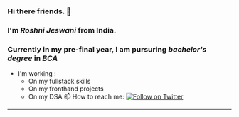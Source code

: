 ### Hi there friends. 👋
### I'm ***Roshni Jeswani*** from **India**.
### Currently in my pre-final year, I am pursuring ***bachelor's degree*** in ***BCA***
- I'm working :
  -  On my fullstack skills
  -  On my fronthand projects
  -  On my DSA
    📫 How to reach me: 
  [![Follow on Twitter](https://img.shields.io/badge/--twitter?label=Twitter&logo=Twitter&style=social)](https://twitter.com/RoshniJeswani2)

---

<!--
**Jeseani-Roshni/Jeseani-Roshni** is a ✨ _special_ ✨ repository because its `README.md` (this file) appears on your GitHub profile.

Here are some ideas to get you started:

- 🔭  I’m currently working on my ...
- 🌱 I’m currently learning ...
- 👯 I’m looking to collaborate on ...
- 🤔 I’m looking for help with ...
- 💬 Ask me about ...
- 📫 How to reach me: ...
- 😄 Pronouns: ...
- ⚡ Fun fact: ...

  Quote of the day
  Have patention
- item 1
- 2
- 3
- [ ] UncheckedList
- [X] CheckedList
- item 1
  - sub1
  - sub2
   
- item 1
  - sub item 1a
  - sub item 1b
  - sub item 1c

| Column 1 | Column 2 | Column 3 |
| :--- | ---: | :---: |
|ro | sh|ni |
| Row 2, Column 1 | Row 2, Column 2 | Row 2, Column 3 |
| Row 3, Column 1 | Row 3, Column 2 | Row 3, Column 3 |
- `const name = 'rosh'`

- ```ts
  - const fname = 'roshni'
  + const lname = 'jeswani'
  console.log(fname + lname);
  ```-->


